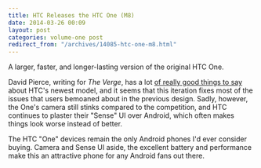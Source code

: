 ```yaml
---
title: HTC Releases the HTC One (M8)
date: 2014-03-26 00:09
layout: post
categories: volume-one post
redirect_from: "/archives/14085-htc-one-m8.html"
---
```



A larger, faster, and longer-lasting version of the original HTC One. 

David Pierce, writing for _The Verge_, has a lot [of really good things to say](http://www.theverge.com/2014/3/25/5544642/htc-one-review-m8) about HTC's newest model, and it seems that this iteration fixes most of the issues that users bemoaned about in the previous design. Sadly, however, the One's camera still stinks compared to the competition, and HTC continues to plaster their "Sense" UI over Android, which often makes things look worse instead of better. 
 
The HTC "One" devices remain the only Android phones I'd ever consider buying. Camera and Sense UI aside, the excellent battery and performance make this an attractive phone for any Android fans out there.
